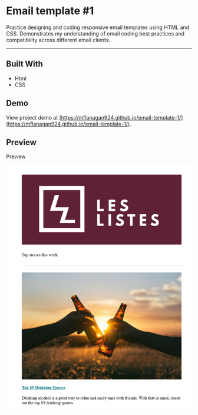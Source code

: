 # Email template #1
Practice designing and coding responsive email templates using HTML and CSS. Demonstrates my understanding of email coding best practices and compatibility across different email clients.

---

## Built With
* Html
* CSS

## Demo

View project demo at [https://mflanagan924.github.io/email-template-1/](https://mflanagan924.github.io/email-template-1/).

## Preview

Preview

<img src="https://raw.githubusercontent.com/mflanagan924/email-template-1/main/img/preview%202.PNG"></img>
